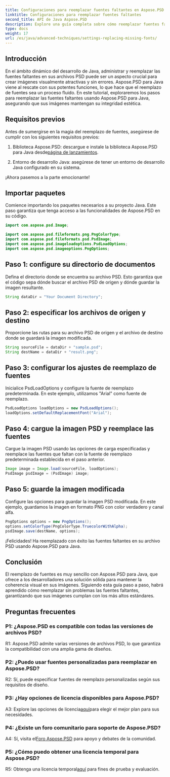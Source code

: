 ```yaml
---
title: Configuraciones para reemplazar fuentes faltantes en Aspose.PSD para Java
linktitle: Configuraciones para reemplazar fuentes faltantes
second_title: API de Java Aspose.PSD
description: Explore una guía completa sobre cómo reemplazar fuentes faltantes en Aspose.PSD para Java. Mejore el diseño de su imagen con una gestión de fuentes perfecta.
type: docs
weight: 17
url: /es/java/advanced-techniques/settings-replacing-missing-fonts/
---
```

## Introducción

En el ámbito dinámico del desarrollo de Java, administrar y reemplazar las fuentes faltantes en sus archivos PSD puede ser un aspecto crucial para crear imágenes visualmente atractivas y sin errores. Aspose.PSD para Java viene al rescate con sus potentes funciones, lo que hace que el reemplazo de fuentes sea un proceso fluido. En este tutorial, exploraremos los pasos para reemplazar las fuentes faltantes usando Aspose.PSD para Java, asegurando que sus imágenes mantengan su integridad estética.

## Requisitos previos

Antes de sumergirse en la magia del reemplazo de fuentes, asegúrese de cumplir con los siguientes requisitos previos:

1.  Biblioteca Aspose.PSD: descargue e instale la biblioteca Aspose.PSD para Java desde[página de lanzamientos](https://releases.aspose.com/psd/java/).

2. Entorno de desarrollo Java: asegúrese de tener un entorno de desarrollo Java configurado en su sistema.

¡Ahora pasemos a la parte emocionante!

## Importar paquetes

Comience importando los paquetes necesarios a su proyecto Java. Este paso garantiza que tenga acceso a las funcionalidades de Aspose.PSD en su código.

```java
import com.aspose.psd.Image;

import com.aspose.psd.fileformats.png.PngColorType;
import com.aspose.psd.fileformats.psd.PsdImage;
import com.aspose.psd.imageloadoptions.PsdLoadOptions;
import com.aspose.psd.imageoptions.PngOptions;
```

## Paso 1: configure su directorio de documentos

Defina el directorio donde se encuentra su archivo PSD. Esto garantiza que el código sepa dónde buscar el archivo PSD de origen y dónde guardar la imagen resultante.

```java
String dataDir = "Your Document Directory";
```

## Paso 2: especificar los archivos de origen y destino

Proporcione las rutas para su archivo PSD de origen y el archivo de destino donde se guardará la imagen modificada.

```java
String sourceFile = dataDir + "sample.psd";
String destName = dataDir + "result.png";
```

## Paso 3: configurar los ajustes de reemplazo de fuentes

Inicialice PsdLoadOptions y configure la fuente de reemplazo predeterminada. En este ejemplo, utilizamos "Arial" como fuente de reemplazo.

```java
PsdLoadOptions loadOptions = new PsdLoadOptions();
loadOptions.setDefaultReplacementFont("Arial");
```

## Paso 4: cargue la imagen PSD y reemplace las fuentes

Cargue la imagen PSD usando las opciones de carga especificadas y reemplace las fuentes que faltan con la fuente de reemplazo predeterminada establecida en el paso anterior.

```java
Image image = Image.load(sourceFile, loadOptions);
PsdImage psdImage = (PsdImage) image;
```

## Paso 5: guarde la imagen modificada

Configure las opciones para guardar la imagen PSD modificada. En este ejemplo, guardamos la imagen en formato PNG con color verdadero y canal alfa.

```java
PngOptions options = new PngOptions();
options.setColorType(PngColorType.TruecolorWithAlpha);
psdImage.save(destName, options);
```

¡Felicidades! Ha reemplazado con éxito las fuentes faltantes en su archivo PSD usando Aspose.PSD para Java.

## Conclusión

El reemplazo de fuentes es muy sencillo con Aspose.PSD para Java, que ofrece a los desarrolladores una solución sólida para mantener la coherencia visual en sus imágenes. Siguiendo esta guía paso a paso, habrá aprendido cómo reemplazar sin problemas las fuentes faltantes, garantizando que sus imágenes cumplan con los más altos estándares.

## Preguntas frecuentes

### P1: ¿Aspose.PSD es compatible con todas las versiones de archivos PSD?

R1: Aspose.PSD admite varias versiones de archivos PSD, lo que garantiza la compatibilidad con una amplia gama de diseños.

### P2: ¿Puedo usar fuentes personalizadas para reemplazar en Aspose.PSD?

R2: Sí, puede especificar fuentes de reemplazo personalizadas según sus requisitos de diseño.

### P3: ¿Hay opciones de licencia disponibles para Aspose.PSD?

 A3: Explore las opciones de licencia[aquí](https://purchase.aspose.com/buy)para elegir el mejor plan para sus necesidades.

### P4: ¿Existe un foro comunitario para soporte de Aspose.PSD?

 A4: Sí, visita el[Foro Aspose.PSD](https://forum.aspose.com/c/psd/34) para apoyo y debates de la comunidad.

### P5: ¿Cómo puedo obtener una licencia temporal para Aspose.PSD?

 R5: Obtenga una licencia temporal[aquí](https://purchase.aspose.com/temporary-license/) para fines de prueba y evaluación.